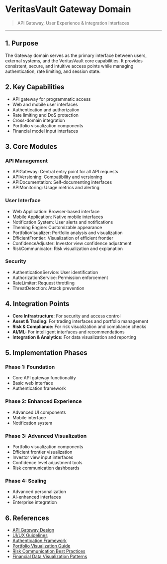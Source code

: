 # VeritasVault Gateway Domain

> API Gateway, User Experience & Integration Interfaces

---

## 1. Purpose

The Gateway domain serves as the primary interface between users, external systems, and the VeritasVault core capabilities. It provides consistent, secure, and intuitive access points while managing authentication, rate limiting, and session state.

## 2. Key Capabilities

* API gateway for programmatic access
* Web and mobile user interfaces
* Authentication and authorization
* Rate limiting and DoS protection
* Cross-domain integration
* Portfolio visualization components
* Financial model input interfaces

## 3. Core Modules

### API Management

* APIGateway: Central entry point for all API requests
* APIVersioning: Compatibility and versioning
* APIDocumentation: Self-documenting interfaces
* APIMonitoring: Usage metrics and alerting

### User Interface

* Web Application: Browser-based interface
* Mobile Application: Native mobile interfaces
* Notification System: User alerts and notifications
* Theming Engine: Customizable appearance
* PortfolioVisualizer: Portfolio analysis and visualization
* EfficientFrontier: Visualization of efficient frontier
* ConfidenceAdjuster: Investor view confidence adjustment
* RiskCommunicator: Risk visualization and explanation

### Security

* AuthenticationService: User identification
* AuthorizationService: Permission enforcement
* RateLimiter: Request throttling
* ThreatDetection: Attack prevention

## 4. Integration Points

* **Core Infrastructure:** For security and access control
* **Asset & Trading:** For trading interfaces and portfolio management
* **Risk & Compliance:** For risk visualization and compliance checks
* **AI/ML:** For intelligent interfaces and recommendations
* **Integration & Analytics:** For data visualization and reporting

## 5. Implementation Phases

### Phase 1: Foundation

* Core API gateway functionality
* Basic web interface
* Authentication framework

### Phase 2: Enhanced Experience

* Advanced UI components
* Mobile interface
* Notification system

### Phase 3: Advanced Visualization

* Portfolio visualization components
* Efficient frontier visualization
* Investor view input interfaces
* Confidence level adjustment tools
* Risk communication dashboards

### Phase 4: Scaling

* Advanced personalization
* AI-enhanced interfaces
* Enterprise integration

## 6. References

* [API Gateway Design](./api-gateway-design.md)
* [UI/UX Guidelines](./ui-ux-guidelines.md)
* [Authentication Framework](./authentication-framework.md)
* [Portfolio Visualization Guide](./portfolio-visualization.md)
* [Risk Communication Best Practices](./risk-communication.md)
* [Financial Data Visualization Patterns](./financial-visualization.md)